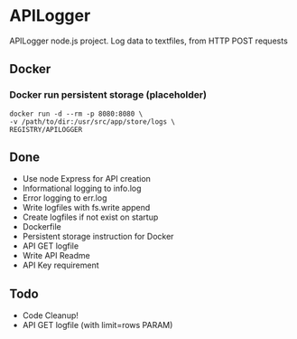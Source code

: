 # APILogger

APILogger node.js project.
Log data to textfiles, from HTTP POST requests

## Docker
### Docker run persistent storage (placeholder)
```
docker run -d --rm -p 8080:8080 \
-v /path/to/dir:/usr/src/app/store/logs \
REGISTRY/APILOGGER
```

## Done
* Use node Express for API creation
* Informational logging to info.log 
* Error logging to err.log
* Write logfiles with fs.write append
* Create logfiles if not exist on startup
* Dockerfile
* Persistent storage instruction for Docker
* API GET logfile 
* Write API Readme
* API Key requirement

## Todo
* Code Cleanup!
* API GET logfile (with limit=rows PARAM)
